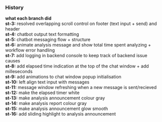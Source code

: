 ### History
**what each branch did**
<br>
**st-3:** resolved overlapping scroll control on footer (text input + send) and header <br>
**st-4:** chatbot output text formatting <br>
**st-5:** chatbot messaging flow + structure <br>
**st-6:** animate analysis message and show total time spent analyzing + workflow error handling <br>
**st-7:** add logging in backend console to keep track of backend issue causes <br>
**st-8:** add elapsed time indication at the top of the chat window + add milleseconds <br>
**st-9:** add animations to chat window popup initialisation <br>
**st-10:** left align text input with messages <br>
**st-11:** message window refreshing when a new message is sent/recieved <br>
**st-12:** make the elapsed timer white <br>
**st-13:** make analysis announcement colour gray <br>
**st-14:** make analysis report colour gray <br>
**st-15:** make analysis announcement glow smooth <br>
**st-16:** add sliding highlight to analysis announcement <br>
